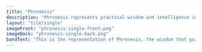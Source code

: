 ```yaml
---
title: "Phronesis"
description: "Phronesis represents practical wisdom and intelligence imparted to humans."
layout: "tile/single"
imageFront: "phronesis-single-front.png"
imageBack: "phronesis-single-back.png"
bandText: "This is the representation of Phronesis, the wisdom that guides human actions."
---
```


